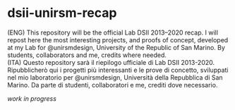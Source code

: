# dsii-unirsm-recap
(ENG) This repository will be the official Lab DSII 2013–2020 recap. I will repost here the most interesting projects, and proofs of concept, developed at my Lab for @unirsmdesign, University of the Republic of San Marino. By students, collaborators and me, credits where needed.  
(ITA) Questo repository sarà il riepilogo ufficiale di Lab DSII 2013-2020. Ripubblicherò qui i progetti più interessanti e le prove di concetto, sviluppati nel mio laboratorio per @unirsmdesign, Università della Repubblica di San Marino. Da parte di studenti, collaboratori e me, crediti dove necessario.

_work in progress_

